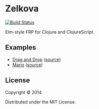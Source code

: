 # Zelkova

[![Build Status](https://travis-ci.org/jamesmacaulay/zelkova.svg)](https://travis-ci.org/jamesmacaulay/zelkova)

Elm-style FRP for Clojure and ClojureScript.

## Examples

* [Drag and Drop](http://jamesmacaulay.github.io/zelkova/examples/drag-and-drop/) ([source](https://github.com/jamesmacaulay/zelkova/blob/gh-pages/examples/drag-and-drop/src/drag_and_drop/core.cljs))
* [Mario](http://jamesmacaulay.github.io/zelkova/examples/mario/) ([source](https://github.com/jamesmacaulay/zelkova/blob/gh-pages/examples/mario/src/mario/core.cljs))

## License

Copyright © 2014

Distributed under the MIT License.
